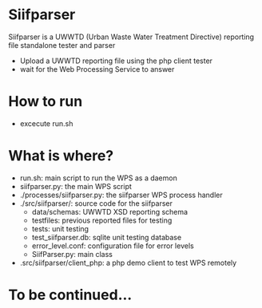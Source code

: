 # Siifparser
Siifparser is a UWWTD (Urban Waste Water Treatment Directive) reporting file standalone tester and parser
  - Upload a UWWTD reporting file using the php client tester
  - wait for the Web Processing Service to answer
# How to run
  - excecute run.sh 
# What is where?
 - run.sh: main script to run the WPS as a daemon
 - siifparser.py: the main WPS script
 - ./processes/siifparser.py: the siifparser WPS process  handler
 - ./src/siifparser/: source code for the siifparser
    - data/schemas: UWWTD XSD reporting schema
    - testfiles: previous reported files for testing
    - tests: unit testing
    - test_siifparser.db: sqlite unit testing database
    - error_level.conf: configuration file for error levels
    - SiifParser.py: main class
- .src/siifparser/client_php: a php demo client to test WPS remotely

# To be continued...
